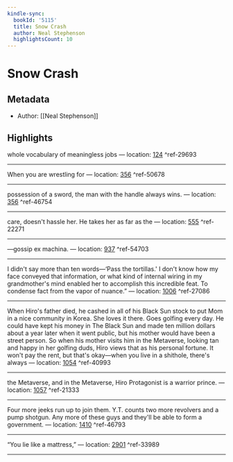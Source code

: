 ```yaml
---
kindle-sync:
  bookId: '5115'
  title: Snow Crash
  author: Neal Stephenson
  highlightsCount: 10
---
```

# Snow Crash
## Metadata
* Author: [[Neal Stephenson]]

## Highlights
whole vocabulary of meaningless jobs — location: [124]() ^ref-29693

---
When you are wrestling for — location: [356]() ^ref-50678

---
possession of a sword, the man with the handle always wins. — location: [356]() ^ref-46754

---
care, doesn't hassle her. He takes her as far as the — location: [555]() ^ref-22271

---
—gossip ex machina. — location: [937]() ^ref-54703

---
I didn't say more than ten words—‘Pass the tortillas.' I don't know how my face conveyed that information, or what kind of internal wiring in my grandmother's mind enabled her to accomplish this incredible feat. To condense fact from the vapor of nuance.” — location: [1006]() ^ref-27086

---
When Hiro's father died, he cashed in all of his Black Sun stock to put Mom in a nice community in Korea. She loves it there. Goes golfing every day. He could have kept his money in The Black Sun and made ten million dollars about a year later when it went public, but his mother would have been a street person. So when his mother visits him in the Metaverse, looking tan and happy in her golfing duds, Hiro views that as his personal fortune. It won't pay the rent, but that's okay—when you live in a shithole, there's always — location: [1054]() ^ref-40993

---
the Metaverse, and in the Metaverse, Hiro Protagonist is a warrior prince. — location: [1057]() ^ref-21333

---
Four more jeeks run up to join them. Y.T. counts two more revolvers and a pump shotgun. Any more of these guys and they'll be able to form a government. — location: [1410]() ^ref-46793

---
“You lie like a mattress,” — location: [2901]() ^ref-33989

---
